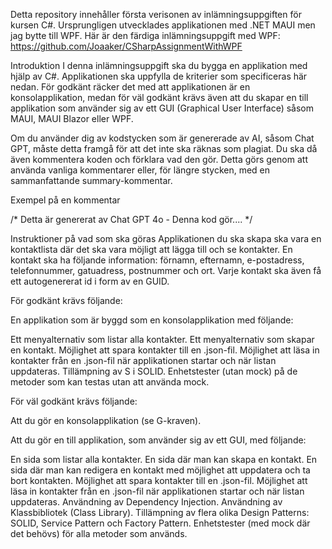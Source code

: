 Detta repository innehåller första verisonen av inlämningsuppgiften för kursen C#. Ursprungligen utvecklades applikationen med .NET MAUI men jag bytte till WPF. Här är den färdiga inlämningsuppgift med WPF: https://github.com/Joaaker/CSharpAssignmentWithWPF


Introduktion
I denna inlämningsuppgift ska du bygga en applikation med hjälp av C#. Applikationen ska uppfylla de kriterier som specificeras här nedan. För godkänt räcker det med att applikationen är en konsolapplikation, medan för väl godkänt krävs även att du skapar en till applikation som använder sig av ett GUI (Graphical User Interface) såsom MAUI, MAUI Blazor eller WPF.



Om du använder dig av kodstycken som är genererade av AI, såsom Chat GPT, måste detta framgå för att det inte ska räknas som plagiat. Du ska då även kommentera koden och förklara vad den gör. Detta görs genom att använda vanliga kommentarer eller, för längre stycken, med en sammanfattande summary-kommentar.



Exempel på en kommentar

/* Detta är genererat av Chat GPT 4o - Denna kod gör.... */



Instruktioner på vad som ska göras
Applikationen du ska skapa ska vara en kontaktlista där det ska vara möjligt att lägga till och se kontakter. En kontakt ska ha följande information: förnamn, efternamn, e-postadress, telefonnummer, gatuadress, postnummer och ort. Varje kontakt ska även få ett autogenererat id i form av en GUID.



För godkänt krävs följande:

En applikation som är byggd som en konsolapplikation med följande:

Ett menyalternativ som listar alla kontakter.
Ett menyalternativ som skapar en kontakt.
Möjlighet att spara kontakter till en .json-fil.
Möjlighet att läsa in kontakter från en .json-fil när applikationen startar och när listan uppdateras.
Tillämpning av S i SOLID.
Enhetstester (utan mock) på de metoder som kan testas utan att använda mock.


För väl godkänt krävs följande:

Att du gör en konsolapplikation (se G-kraven).

Att du gör en till applikation, som använder sig av ett GUI, med följande:

En sida som listar alla kontakter.
En sida där man kan skapa en kontakt.
En sida där man kan redigera en kontakt med möjlighet att uppdatera och ta bort kontakten.
Möjlighet att spara kontakter till en .json-fil.
Möjlighet att läsa in kontakter från en .json-fil när applikationen startar och när listan uppdateras.
Användning av Dependency Injection.
Användning av Klassbibliotek (Class Library).
Tillämpning av flera olika Design Patterns: SOLID, Service Pattern och Factory Pattern.
Enhetstester (med mock där det behövs) för alla metoder som används.
